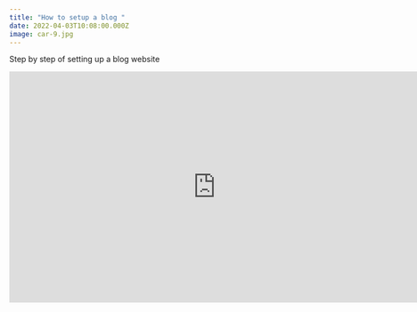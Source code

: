 ```yaml
---
title: "How to setup a blog "
date: 2022-04-03T10:08:00.000Z
image: car-9.jpg
---
```

Step by step of setting up a blog website 

<iframe width="740" height="416" src="https://www.youtube.com/embed/6YwoFeNXFKk" title="YouTube video player" frameborder="0" allow="accelerometer; autoplay; clipboard-write; encrypted-media; gyroscope; picture-in-picture" allowfullscreen></iframe>